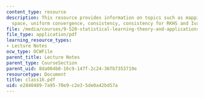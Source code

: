 ```yaml
---
content_type: resource
description: This resource provides information on topics such as mappings and hypothesis
  space, uniform convergence, consistency, consistency for RKHS and Ivanov regularization.
file: /media/courses/9-520-statistical-learning-theory-and-applications-spring-2006/e28404897a9570e9c2e35de0a42bd57a_class16.pdf
file_type: application/pdf
learning_resource_types:
- Lecture Notes
ocw_type: OCWFile
parent_title: Lecture Notes
parent_type: CourseSection
parent_uid: 8da084b8-16c9-147f-2c24-36fb7353719e
resourcetype: Document
title: class16.pdf
uid: e2840489-7a95-70e9-c2e3-5de0a42bd57a
---
```

